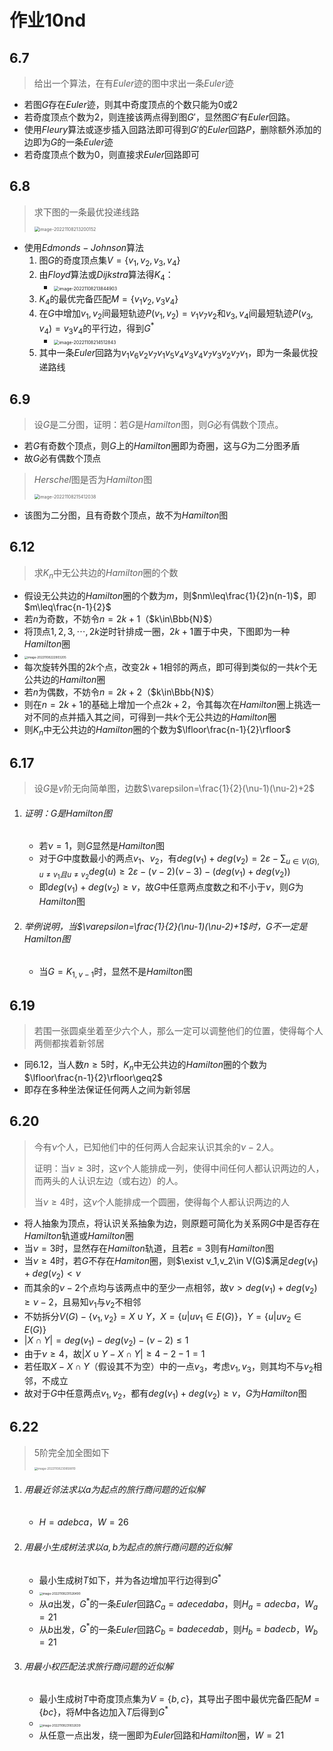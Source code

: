 # 作业10nd

## 6.7

> 给出一个算法，在有$Euler$迹的图中求出一条$Euler$迹

- 若图$G$存在$Euler$迹，则其中奇度顶点的个数只能为$0$或$2$
- 若奇度顶点个数为$2$，则连接该两点得到图$G'$，显然图$G'$有$Euler$回路。
- 使用$Fleury$算法或逐步插入回路法即可得到$G'$的$Euler$回路$P$，删除额外添加的边即为$G$的一条$Euler$迹
- 若奇度顶点个数为$0$，则直接求$Euler$回路即可

## 6.8

> 求下图的一条最优投递线路
>
> <img src="C:\Users\23764\AppData\Roaming\Typora\typora-user-images\image-20221108213200152.png" alt="image-20221108213200152" style="zoom: 50%;" />

- 使用$Edmonds-Johnson$算法
    1. 图$G$的奇度顶点集$V=\{v_1,v_2,v_3,v_4\}$
    2. 由$Floyd$算法或$Dijkstra$算法得$K_4$：
        - <img src="C:\Users\23764\AppData\Roaming\Typora\typora-user-images\image-20221108213844903.png" alt="image-20221108213844903" style="zoom: 50%;" />
    3. $K_4$的最优完备匹配$M=\{v_1v_2,v_3v_4\}$
    4. 在$G$中增加$v_1,v_2$间最短轨迹$P(v_1,v_2)=v_1v_7v_2$和$v_3,v_4$间最短轨迹$P(v_3,v_4)=v_3v_4$的平行边，得到$G^*$
        - <img src="C:\Users\23764\AppData\Roaming\Typora\typora-user-images\image-20221108214512843.png" alt="image-20221108214512843" style="zoom:50%;" />
    5. 其中一条$Euler$回路为$v_1v_6v_2v_7v_1v_5v_4v_3v_4v_7v_3v_2v_7v_1$，即为一条最优投递路线

## 6.9

> 设$G$是二分图，证明：若$G$是$Hamilton$图，则$G$必有偶数个顶点。

- 若$G$有奇数个顶点，则$G$上的$Hamilton$圈即为奇圈，这与$G$为二分图矛盾
- 故$G$必有偶数个顶点

> $Herschel$图是否为$Hamilton$图
>
> <img src="C:\Users\23764\AppData\Roaming\Typora\typora-user-images\image-20221108215412038.png" alt="image-20221108215412038" style="zoom:50%;" />

- 该图为二分图，且有奇数个顶点，故不为$Hamilton$图

## 6.12

> 求$K_n$中无公共边的$Hamilton$圈的个数

- 假设无公共边的$Hamilton$圈的个数为$m$，则$nm\leq\frac{1}{2}n(n-1)$，即$m\leq\frac{n-1}{2}$
- 若$n$为奇数，不妨令$n=2k+1$（$k\in\Bbb{N}$）
- 将顶点$1,2,3,\cdots,2k$逆时针排成一圈，$2k+1$置于中央，下图即为一种$Hamilton$圈
- <img src="C:\Users\23764\AppData\Roaming\Typora\typora-user-images\image-20221108222903205.png" alt="image-20221108222903205" style="zoom:33%;" />
- 每次旋转外围的$2k$个点，改变$2k+1$相邻的两点，即可得到类似的一共$k$个无公共边的$Hamilton$圈
- 若$n$为偶数，不妨令$n=2k+2$（$k\in\Bbb{N}$）
- 则在$n=2k+1$的基础上增加一个点$2k+2$，令其每次在$Hamilton$圈上挑选一对不同的点并插入其之间，可得到一共$k$个无公共边的$Hamilton$圈
- 则$K_n$中无公共边的$Hamilton$圈的个数为$\lfloor\frac{n-1}{2}\rfloor$

## 6.17

> 设$G$是$\nu$阶无向简单图，边数$\varepsilon=\frac{1}{2}(\nu-1)(\nu-2)+2$

1. ###### 证明：$G$是$Hamilton$图

    - 若$\nu=1$，则$G$显然是$Hamilton$图
    - 对于$G$中度数最小的两点$v_1$、$v_2$，有$\displaystyle deg(v_1)+deg(v_2)=2\varepsilon-\sum_{u\in V(G),u\neq v_1且u\neq v_2}deg(u)\geq2\varepsilon-(\nu-2)(\nu-3)-(deg(v_1)+deg(v_2))$
    - 即$deg(v_1)+deg(v_2)\geq\nu$，故$G$中任意两点度数之和不小于$\nu$，则$G$为$Hamilton$图

2. ###### 举例说明，当$\varepsilon=\frac{1}{2}(\nu-1)(\nu-2)+1$时，$G$不一定是$Hamilton$图

    - 当$G=K_{1,\nu-1}$时，显然不是$Hamilton$图

## 6.19

> 若围一张圆桌坐着至少六个人，那么一定可以调整他们的位置，使得每个人两侧都挨着新邻居

- 同$6.12$，当人数$n\geq5$时，$K_n$中无公共边的$Hamilton$圈的个数为$\lfloor\frac{n-1}{2}\rfloor\geq2$
- 即存在多种坐法保证任何两人之间为新邻居

## 6.20

> 今有$\nu$个人，已知他们中的任何两人合起来认识其余的$\nu-2$人。
>
> 证明：当$\nu\geq3$时，这$\nu$个人能排成一列，使得中间任何人都认识两边的人，而两头的人认识左边（或右边）的人。
>
> 当$\nu\geq4$时，这$\nu$个人能排成一个圆圈，使得每个人都认识两边的人

- 将人抽象为顶点，将认识关系抽象为边，则原题可简化为关系网$G$中是否存在$Hamilton$轨道或$Hamilton$圈
- 当$\nu=3$时，显然存在$Hamilton$轨道，且若$\varepsilon=3$则有$Hamilton$图
- 当$\nu\geq4$时，若$G$不存在$Hamiton$圈，则$\exist v_1,v_2\in V(G)$满足$deg(v_1)+deg(v_2)<\nu$
- 而其余的$\nu-2$个点均与该两点中的至少一点相邻，故$\nu>deg(v_1)+deg(v_2)\geq\nu-2$，且易知$v_1$与$v_2$不相邻
- 不妨拆分$V(G)-\{v_1,v_2\}=X\cup Y$，$X=\{u|uv_1\in E(G)\}$，$Y=\{u|uv_2\in E(G)\}$
- $|X\cap Y|=deg(v_1)-deg(v_2)-(\nu-2)\leq1$
- 由于$\nu\geq4$，故$|X\cup Y-X\cap Y|\geq4-2-1=1$
- 若任取$X-X\cap Y$（假设其不为空）中的一点$v_3$，考虑$v_1,v_3$，则其均不与$v_2$相邻，不成立
- 故对于$G$中任意两点$v_1,v_2$，都有$deg(v_1)+deg(v_2)\geq\nu$，$G$为$Hamilton$图

## 6.22

> $5$阶完全加全图如下
>
> <img src="C:\Users\23764\AppData\Roaming\Typora\typora-user-images\image-20221108230858810.png" alt="image-20221108230858810" style="zoom: 33%;" />

1. ###### 用最近邻法求以$a$为起点的旅行商问题的近似解

    - $H=adebca$，$W=26$

2. ###### 用最小生成树法求以$a,b$为起点的旅行商问题的近似解

    - 最小生成树$T$如下，并为各边增加平行边得到$G^*$
    - <img src="C:\Users\23764\AppData\Roaming\Typora\typora-user-images\image-20221108231526490.png" alt="image-20221108231526490" style="zoom:33%;" />
    - 从$a$出发，$G^*$的一条$Euler$回路$C_a=adecedaba$，则$H_a=adecba$，$W_a=21$
    - 从$b$出发，$G^*$的一条$Euler$回路$C_b=badecedab$，则$H_b=badecb$，$W_b=21$

3. ###### 用最小权匹配法求旅行商问题的近似解

    - 最小生成树$T$中奇度顶点集为$V=\{b,c\}$，其导出子图中最优完备匹配$M=\{bc\}$，将$M$中各边加入$T$后得到$G^*$
    - <img src="C:\Users\23764\AppData\Roaming\Typora\typora-user-images\image-20221108231832639.png" alt="image-20221108231832639" style="zoom:33%;" />
    - 从任意一点出发，绕一圈即为$Euler$回路和$Hamilton$圈，$W=21$